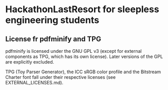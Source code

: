 # HackathonLastResort for sleepless engineering students

## License fr pdfminify and TPG
pdfminify is licensed under the GNU GPL v3 (except for external components as TPG, which has its own license). Later versions of the GPL are explicitly excluded.

TPG (Toy Parser Generator), the ICC sRGB color profile and the Bitstream Charter font fall under their respective licenses (see EXTERNAL_LICENSES.md).

